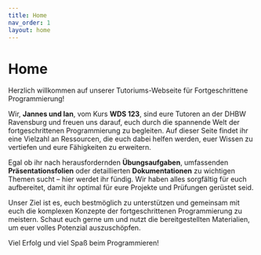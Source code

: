 ```yaml
---
title: Home
nav_order: 1
layout: home
---
```


# Home

Herzlich willkommen auf unserer Tutoriums-Webseite für Fortgeschrittene Programmierung!

Wir, **Jannes und Ian**, vom Kurs **WDS 123**, sind eure Tutoren an der DHBW Ravensburg und freuen uns darauf, euch durch die spannende Welt der fortgeschrittenen Programmierung zu begleiten. Auf dieser Seite findet ihr eine Vielzahl an Ressourcen, die euch dabei helfen werden, euer Wissen zu vertiefen und eure Fähigkeiten zu erweitern.

Egal ob ihr nach herausfordernden **Übungsaufgaben**, umfassenden **Präsentationsfolien** oder detaillierten **Dokumentationen** zu wichtigen Themen sucht – hier werdet ihr fündig. Wir haben alles sorgfältig für euch aufbereitet, damit ihr optimal für eure Projekte und Prüfungen gerüstet seid.

Unser Ziel ist es, euch bestmöglich zu unterstützen und gemeinsam mit euch die komplexen Konzepte der fortgeschrittenen Programmierung zu meistern. Schaut euch gerne um und nutzt die bereitgestellten Materialien, um euer volles Potenzial auszuschöpfen.

Viel Erfolg und viel Spaß beim Programmieren!